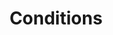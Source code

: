 ---
layout: post
title: Conditions
description: What is conditions? Conditional Statements are what happens next in the program when a certain condition is met. 
categories: [Collaboration]
courses: { csse: {week: 0}, csp: {week: 0 }, csa: {week: 0}}
type: collab
menu: nav/pair_programming.html
permalink: /dog
toc: true
---
